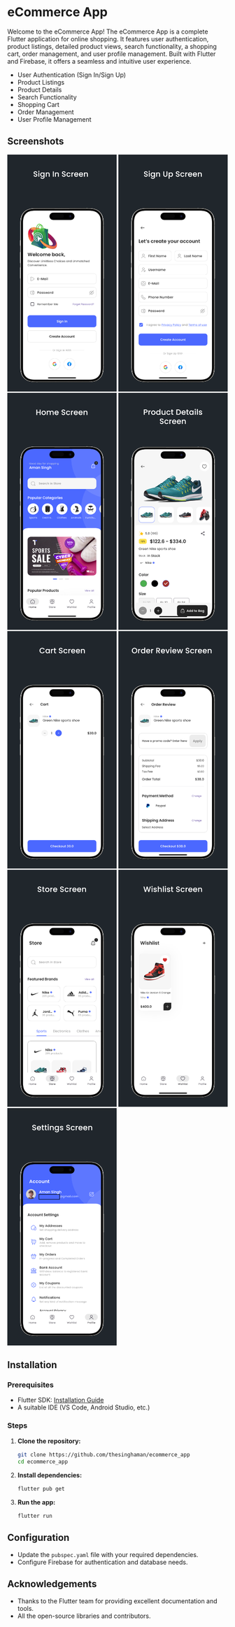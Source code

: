 # eCommerce App

Welcome to the eCommerce App! The eCommerce App is a complete Flutter application for online shopping. It features user authentication, product listings, detailed product views, search functionality, a shopping cart, order management, and user profile management. Built with Flutter and Firebase, it offers a seamless and intuitive user experience.

- User Authentication (Sign In/Sign Up)
- Product Listings
- Product Details
- Search Functionality
- Shopping Cart
- Order Management
- User Profile Management

## Screenshots

<img src="screenshots/01-Sign-In.png" alt="Sign Screen" width="250">
<img src="screenshots/02-Sign-Up.png" alt="Sign Up Screen" width="250">
<img src="screenshots/03-Home.png" alt="Home Screen" width="250">
<img src="screenshots/04-Product-Details.png" alt="Product Screen" width="250">
<img src="screenshots/05-Cart.png" alt="Cart Screen" width="250">
<img src="screenshots/06-Checkout.png" alt="Checkout Screen" width="250">
<img src="screenshots/07-Store.png" alt="Store Screen" width="250">
<img src="screenshots/08-Wishlist.png" alt="Wishlist Screen" width="250">
<img src="screenshots/09-Settings.png" alt="Settings Screen" width="250">

## Installation

### Prerequisites

- Flutter SDK: [Installation Guide](https://flutter.dev/docs/get-started/install)
- A suitable IDE (VS Code, Android Studio, etc.)

### Steps

1. **Clone the repository:**

    ```bash
    git clone https://github.com/thesinghaman/ecommerce_app
    cd ecommerce_app
    ```

2. **Install dependencies:**

    ```bash
    flutter pub get
    ```

3. **Run the app:**

    ```bash
    flutter run
    ```

## Configuration

- Update the `pubspec.yaml` file with your required dependencies.
- Configure Firebase for authentication and database needs.

## Acknowledgements

- Thanks to the Flutter team for providing excellent documentation and tools.
- All the open-source libraries and contributors.
